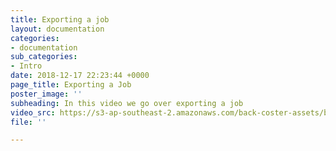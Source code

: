 ```yaml
---
title: Exporting a job
layout: documentation
categories:
- documentation
sub_categories:
- Intro
date: 2018-12-17 22:23:44 +0000
page_title: Exporting a Job
poster_image: ''
subheading: In this video we go over exporting a job
video_src: https://s3-ap-southeast-2.amazonaws.com/back-coster-assets/bp-training-videos/Exporting+a+job.mp4
file: ''

---
```

